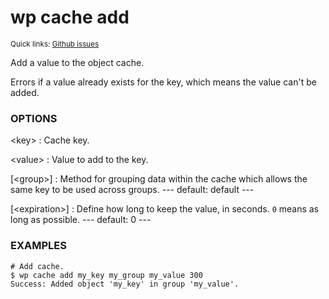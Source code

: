 # wp cache add

<small>Quick links: <a href="https://github.com/issues?q=is%3Aopen+label%3Acommand%3Acache-add+sort%3Aupdated-desc+org%3Awp-cli">Github issues</a></small>

Add a value to the object cache.

Errors if a value already exists for the key, which means the value can't
be added.

### OPTIONS

&lt;key&gt;
: Cache key.

&lt;value&gt;
: Value to add to the key.

[&lt;group&gt;]
: Method for grouping data within the cache which allows the same key to be used across groups.
\---
default: default
\---

[&lt;expiration&gt;]
: Define how long to keep the value, in seconds. `0` means as long as possible.
\---
default: 0
\---

### EXAMPLES

    # Add cache.
    $ wp cache add my_key my_group my_value 300
    Success: Added object 'my_key' in group 'my_value'.


